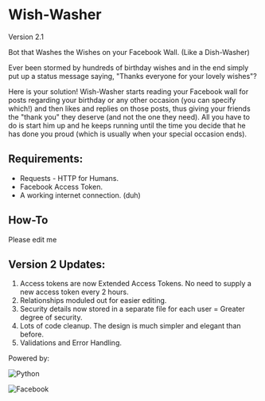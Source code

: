 Wish-Washer
===========

Version 2.1

Bot that Washes the Wishes on your Facebook Wall.
(Like a Dish-Washer)


Ever been stormed by hundreds of birthday wishes and in the end simply put up a status message saying, "Thanks everyone for your lovely wishes"?

Here is your solution! Wish-Washer starts reading your Facebook wall for posts regarding your birthday or any other occasion (you can specify which!) and then likes and replies on those posts, thus giving your friends the "thank you" they deserve (and not the one they need). All you have to do is start him up and he keeps running until the time you decide that he has done you proud (which is usually when your special occasion ends).


Requirements:
-------------

- Requests - HTTP for Humans.
- Facebook Access Token.
- A working internet connection. (duh)


How-To
------
Please edit me



Version 2 Updates:
------------------
1. Access tokens are now Extended Access Tokens. No need to supply a new access token every 2 hours.
2. Relationships moduled out for easier editing.
3. Security details now stored in a separate file for each user = Greater degree of security. 
4. Lots of code cleanup. The design is much simpler and elegant than before.
5. Validations and Error Handling.



Powered by:

![Python](http://upload.wikimedia.org/wikipedia/commons/thumb/c/c3/Python-logo-notext.svg/40px-Python-logo-notext.svg.png "Python")

![Facebook](http://musically.com/wp-content/uploads/2012/11/Facebook-logo-47x47.jpg "Facebook")
